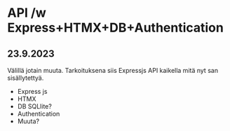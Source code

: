 # API /w Express+HTMX+DB+Authentication

## 23.9.2023

Välillä jotain muuta. Tarkoituksena siis Expressjs API kaikella mitä nyt san sisällytettyä.

- Express js
- HTMX
- DB SQLlite?
- Authentication
- Muuta?
